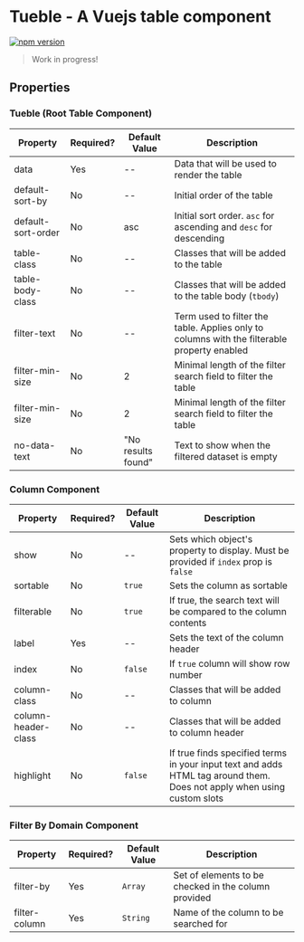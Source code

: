 # Tueble - A Vuejs table component
[![npm version](https://badge.fury.io/js/tueble.svg)](https://badge.fury.io/js/tueble)

> Work in progress!

## Properties

### Tueble (Root Table Component)

| Property           | Required? | Default Value      | Description                                                                                 |
| ------------------ | --------- | ------------------ | ------------------------------------------------------------------------------------------- |
| data               | Yes       | --                 | Data that will be used to render the table                                                  |
| default-sort-by    | No        | --                 | Initial order of the table                                                                  |
| default-sort-order | No        | asc                | Initial sort order. `asc` for ascending and `desc` for descending                           |
| table-class        | No        | --                 | Classes that will be added to the table                                                     |
| table-body-class   | No        | --                 | Classes that will be added to the table body (`tbody`)                                      |
| filter-text        | No        | --                 | Term used to filter the table. Applies only to columns with the filterable property enabled |
| filter-min-size    | No        | 2                  | Minimal length of the filter search field to filter the table                               |
| filter-min-size    | No        | 2                  | Minimal length of the filter search field to filter the table                               |
| no-data-text       | No        | "No results found" | Text to show when the filtered dataset is empty                                             |

### Column Component

| Property            | Required? | Default Value | Description                                                                                                            |
| ------------------- | --------- | ------------- | ---------------------------------------------------------------------------------------------------------------------- |
| show                | No        | --            | Sets which object's property to display. Must be provided if `index` prop is `false`                                   |
| sortable            | No        | `true`        | Sets the column as sortable                                                                                            |
| filterable          | No        | `true`        | If true, the search text will be compared to the column contents                                                       |
| label               | Yes       | --            | Sets the text of the column header                                                                                     |
| index               | No        | `false`       | If `true` column will show row number                                                                                  |
| column-class        | No        | --            | Classes that will be added to column                                                                                   |
| column-header-class | No        | --            | Classes that will be added to column header                                                                            |
| highlight           | No        | `false`       | If true finds specified terms in your input text and adds HTML tag around them. Does not apply when using custom slots |

### Filter By Domain Component

| Property      | Required? | Default Value | Description                                          |
| ------------- | --------- | ------------- | ---------------------------------------------------- |
| filter-by     | Yes       | `Array`       | Set of elements to be checked in the column provided |
| filter-column | Yes       | `String`      | Name of the column to be searched for                |
